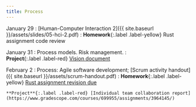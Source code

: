 ```yaml
---
title: Process
---
```


January 29
: [Human-Computer Interaction 2]({{ site.baseurl }}/assets/slides/05-hci-2.pdf)
  : **Homework**{:.label .label-yellow} Rust assignment code review

January 31
: Process models. Risk management.
  :    
    **Project**{:.label .label-red} [Vision document](../vision)

February 2
: Process: Agile software development; [Scrum activity handout]({{ site.baseurl }}/assets/scrum-handout.pdf)
  : **Homework**{:.label .label-yellow} [Rust assignment revision due](https://www.gradescope.com/courses/699955/assignments/4020853/) 

    **Project**{:.label .label-red} [Individual team collaboration report](https://www.gradescope.com/courses/699955/assignments/3964145/)



